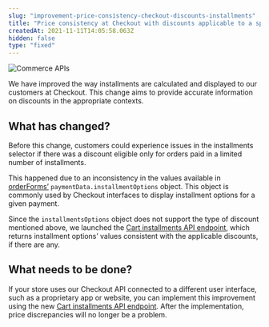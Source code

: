 ```yaml
---
slug: "improvement-price-consistency-checkout-discounts-installments"
title: "Price consistency at Checkout with discounts applicable to a specific number of installments"
createdAt: 2021-11-11T14:05:58.063Z
hidden: false
type: "fixed"
---
```


![Commerce APIs](https://raw.githubusercontent.com/vtexdocs/dev-portal-content/main/images/improvement-price-consistency-checkout-discounts-installments-0.png)

We have improved the way installments are calculated and displayed to our customers at Checkout. This change aims to provide accurate information on discounts in the appropriate contexts.

## What has changed?

Before this change, customers could experience issues in the installments selector if there was a discount eligible only for orders paid in a limited number of installments.

This happened due to an inconsistency in the values available in [orderForms’](https://developers.vtex.com/vtex-rest-api/reference/checkout-api-overview#paymentdata) `paymentData.installmentOptions` object. This object is commonly used by Checkout interfaces to display installment options for a given payment.

Since the `installmentsOptions` object does not support the type of discount mentioned above, we launched the [Cart installments API endpoint](https://developers.vtex.com/vtex-rest-api/reference/shopping-cart#getcartinstallments), which returns installment options’ values consistent with the applicable discounts, if there are any.

## What needs to be done?

If your store uses our Checkout API connected to a different user interface, such as a proprietary app or website, you can implement this improvement using the new [Cart installments API endpoint](https://developers.vtex.com/vtex-rest-api/reference/shopping-cart#getcartinstallments). After the implementation, price discrepancies will no longer be a problem.
